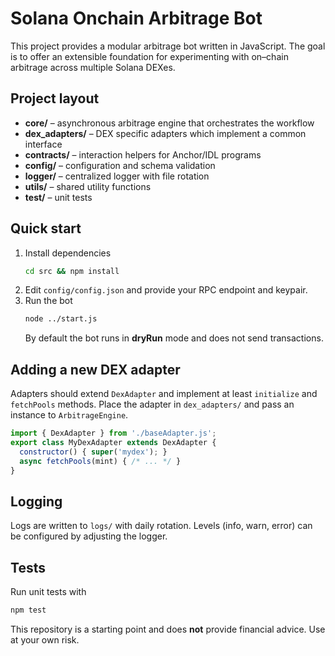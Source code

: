 # Solana Onchain Arbitrage Bot

This project provides a modular arbitrage bot written in JavaScript. The goal is to offer an extensible foundation for experimenting with on–chain arbitrage across multiple Solana DEXes.

## Project layout

- **core/** – asynchronous arbitrage engine that orchestrates the workflow
- **dex_adapters/** – DEX specific adapters which implement a common interface
- **contracts/** – interaction helpers for Anchor/IDL programs
- **config/** – configuration and schema validation
- **logger/** – centralized logger with file rotation
- **utils/** – shared utility functions
- **test/** – unit tests

## Quick start

1. Install dependencies
   ```bash
   cd src && npm install
   ```
2. Edit `config/config.json` and provide your RPC endpoint and keypair.
3. Run the bot
   ```bash
   node ../start.js
   ```
   By default the bot runs in **dryRun** mode and does not send transactions.

## Adding a new DEX adapter

Adapters should extend `DexAdapter` and implement at least `initialize` and `fetchPools` methods. Place the adapter in `dex_adapters/` and pass an instance to `ArbitrageEngine`.

```js
import { DexAdapter } from './baseAdapter.js';
export class MyDexAdapter extends DexAdapter {
  constructor() { super('mydex'); }
  async fetchPools(mint) { /* ... */ }
}
```

## Logging

Logs are written to `logs/` with daily rotation. Levels (info, warn, error) can be configured by adjusting the logger.

## Tests

Run unit tests with
```bash
npm test
```

This repository is a starting point and does **not** provide financial advice. Use at your own risk.

